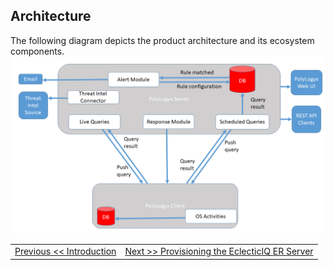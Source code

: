 Architecture
------------

The following diagram depicts the product architecture and its ecosystem
components.
![product architecture](../images/Presentation2.png)



|										|																							|
|:---									|													   								    ---:|
|[Previous << Introduction](../Readme.md)  | [Next >> Provisioning the EclecticIQ ER Server](../02_Provisioning_EclecticIQ_ER_Server/Readme.md)|
